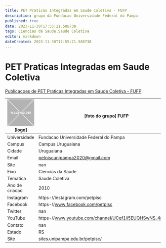 ```yaml
---
title: PET Praticas Integradas em Saude Coletiva - FUFP
description: grupo da Fundacao Universidade Federal do Pampa
published: true
date: 2023-11-30T17:55:21.508738
tags: Ciencias da Saude,Saude Coletiva
editor: markdown
dateCreated: 2023-11-30T17:55:21.508738
---
```


# PET Praticas Integradas em Saude Coletiva

[Publicacoes de PET Praticas Integradas em Saude Coletiva - FUFP](/atividade/35PETPraticasIntegradasemSaudeColetivaFUFP/feed.md)

| ![placeholder.png](/placeholder.png) [logo] | [foto do grupo] FUFP         |
| ------------------------------------------- | ------------------------------------------------- |
| Universidade                                | Fundacao Universidade Federal do Pampa      |
| Campus                                      | Campus Uruguaiana            |
| Cidade                                      | Uruguaiana             |
| Email                                       | petpiscunipampa2020@gmail.com             |
| Site                                        | nan              |
| Eixo                                        | Ciencias da Saude              |
| Tematica                                    | Saude Coletiva          |
| Ano de criacao                              | 2010        |
| Instagram                                   | https-//instagram.com/petpisc         |
| Facebook                                    | https-//www.facebook.com/petpisc          |
| Twitter                                     | nan           |
| YouTube                                     | https-//www.youtube.com/channel/UCqf1ii5EUQHSwNS_4npdglg           |
| Contato                                     | nan         |
| Estado                                      |  RS            |
| Site                                        | sites.unipampa.edu.br/petpisc/ |
